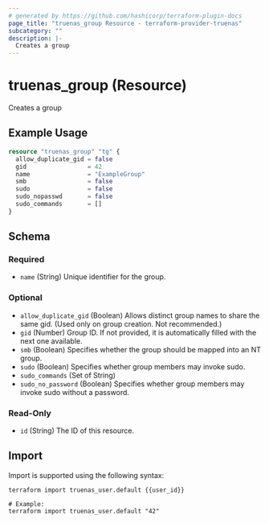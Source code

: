 ```yaml
---
# generated by https://github.com/hashicorp/terraform-plugin-docs
page_title: "truenas_group Resource - terraform-provider-truenas"
subcategory: ""
description: |-
  Creates a group
---
```


# truenas_group (Resource)

Creates a group

## Example Usage

```terraform
resource "truenas_group" "tg" {
  allow_duplicate_gid = false
  gid                 = 42
  name                = "ExampleGroup"
  smb                 = false
  sudo                = false
  sudo_nopasswd       = false
  sudo_commands       = []
}
```

<!-- schema generated by tfplugindocs -->
## Schema

### Required

- `name` (String) Unique identifier for the group.

### Optional

- `allow_duplicate_gid` (Boolean) Allows distinct group names to share the same gid. (Used only on group creation. Not recommended.)
- `gid` (Number) Group ID. If not provided, it is automatically filled with the next one available.
- `smb` (Boolean) Specifies whether the group should be mapped into an NT group.
- `sudo` (Boolean) Specifies whether group members may invoke sudo.
- `sudo_commands` (Set of String)
- `sudo_no_password` (Boolean) Specifies whether group members may invoke sudo without a password.

### Read-Only

- `id` (String) The ID of this resource.

## Import

Import is supported using the following syntax:

```shell
terraform import truenas_user.default {{user_id}}

# Example:
terraform import truenas_user.default "42"
```
